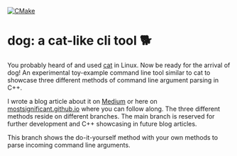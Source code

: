 [![CMake](https://github.com/mostsignificant/dog/actions/workflows/cmake.yml/badge.svg?branch=method-diy)](https://github.com/mostsignificant/dog/actions/workflows/cmake.yml)

# dog: a cat-like cli tool 🐕

You probably heard of and used [cat](https://www.man7.org/linux/man-pages/man1/cat.1.html) in Linux. Now be ready for
the arrival of dog! An experimental toy-example command line tool similar to cat to showcase three different methods of command line
argument parsing in C++.

I wrote a blog article about it on [Medium](https://medium.com/@mostsignificant/3-ways-to-parse-command-line-arguments-in-c-quick-do-it-yourself-or-comprehensive-36913284460f) or here on [mostsignificant.github.io](https://mostsignificant.github.io/c++/2021/11/03/3-ways-to-parse-command-line-arguments-in-C++-quick-do-it-yourself-or-comprehensive.html) where you can follow along. The three different methods reside on different branches. The main branch is reserved for
further development and C++ showcasing in future blog articles.

This branch shows the do-it-yourself method with your own methods to parse incoming command line arguments.

